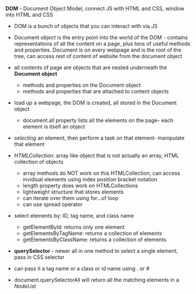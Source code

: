 **DOM** - Document Object Model, connect JS with HTML and CSS, window into HTML and CSS
- DOM is a bunch of objects that you can interact with via JS
- Document *object* is the entry point into the world of the DOM - contains representations of all the content on a page, plus tons of useful methods and properties. Document is on every webpage and is the root of the tree, can access rest of content of website from the document object
- all contents of page are objects that are nested underneath the **Document object**
  - methods and properties on the Document object
  - methods and properties that are attached to content objects
- load up a webpage, the DOM is created, all stored in the Document object
  - document.all property lists all the elements on the page- each element is itself an object

- *selecting* an element, then perform a task on that element- manipulate that element

- *HTMLCollection*: array like object that is not actually an array, HTML collection of objects
  - array methods do NOT work on this HTMLCollection, can access invidiual elements using index position bracket notation
  - length property does work on HTMLCollections
  - lightweight structure that stores elements
  - can iterate over them using for...of loop
  - can use spread operator

- select elements by: ID, tag name, and class name
  - getElementById: returns only one element
  - getElementsByTagName: returns a collection of elements
  - getElementsByClassName: returns a collection of elements

- **querySelector** - newer all in one method to select a single element, pass in CSS selector
 - can pass it a tag name or a class or id name using . or #
 - document.querySelectorAll will return all the matching elements in a *NodeList*
